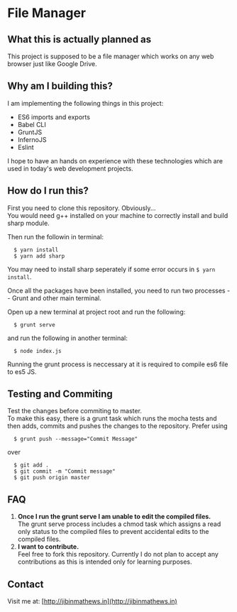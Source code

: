 # File Manager
## What this is actually planned as
This project is supposed to be a file manager which works on any web browser just like Google Drive.

## Why am I building this?
I am implementing the following things in this project:
* ES6 imports and exports
* Babel CLI
* GruntJS
* InfernoJS
* Eslint

I hope to have an hands on experience with these technologies which are used in today's web development projects.

## How do I run this?
First you need to clone this repository. Obviously...  
You would need g++ installed on your machine to correctly install and build sharp module.  

Then run the followin in terminal:  
```shell
  $ yarn install
  $ yarn add sharp
```
You may need to install sharp seperately if some error occurs in ``` $ yarn install ```.  

Once all the packages have been installed, you need to run two processes -- Grunt and other main terminal.  

Open up a new terminal at project root and run the following:
```shell
  $ grunt serve
```

and run the following in another terminal:
```shell
  $ node index.js
```

Running the grunt process is neccessary at it is required to compile es6 file to es5 JS. 

## Testing and Commiting
Test the changes before commiting to master.  
To make this easy, there is a grunt task which runs the mocha tests and then adds, commits and pushes the changes to the repository.  Prefer using 
```shell
  $ grunt push --message="Commit Message"
```
over 
```shell
  $ git add .
  $ git commit -m "Commit message"
  $ git push origin master
```

## FAQ
1. **Once I run the grunt serve I am unable to edit the compiled files.**  
    The grunt serve process includes a chmod task which assigns a read only status to the compiled files to prevent accidental edits to the compiled files.
2. **I want to contribute.**  
    Feel free to fork this repository. Currently I do not plan to accept any contributions as this is intended only for learning purposes.

## Contact
Visit me at: [http://jibinmathews.in](http://jibinmathews.in)